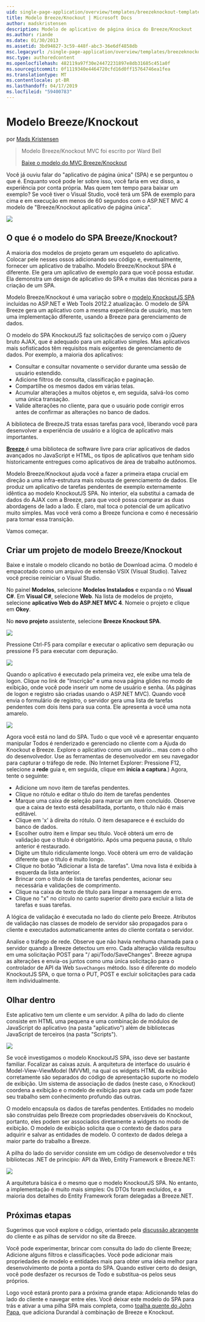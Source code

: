 ```yaml
---
uid: single-page-application/overview/templates/breezeknockout-template
title: Modelo Breeze/Knockout | Microsoft Docs
author: madskristensen
description: Modelo de aplicativo de página única do Breeze/Knockout
ms.author: riande
ms.date: 01/30/2013
ms.assetid: 3bd94827-3c59-448f-abc3-36e6df4858db
msc.legacyurl: /single-page-application/overview/templates/breezeknockout-template
msc.type: authoredcontent
ms.openlocfilehash: 482119a97f30e24472231897e8db31685c451a0f
ms.sourcegitcommit: 0f1119340e4464720cfd16d0ff15764746ea1fea
ms.translationtype: MT
ms.contentlocale: pt-BR
ms.lasthandoff: 04/17/2019
ms.locfileid: "59400783"
---
```

# <a name="breezeknockout-template"></a>Modelo Breeze/Knockout

por [Mads Kristensen](https://github.com/madskristensen)

> Modelo Breeze/Knockout MVC foi escrito por Ward Bell
> 
> [Baixe o modelo do MVC Breeze/Knockout](https://go.microsoft.com/fwlink/?LinkId=282649)


Você já ouviu falar do "aplicativo de página única" (SPA) e se perguntou o que é. Enquanto você pode ler sobre isso, você faria em vez disso, a experiência por conta própria. Mas quem tem tempo para baixar um exemplo? Se você tiver o Visual Studio, você terá um SPA de exemplo para cima e em execução em menos de 60 segundos com o ASP.NET MVC 4 modelo de "Breeze/Knockout aplicativo de página única".

![](http://www.breezejs.com/sites/all/images/spa-template/ZephyrRunning.png)

## <a name="what-is-the-breezeknockout-spa-template"></a>O que é o modelo do SPA Breeze/Knockout?

A maioria dos modelos de projeto geram um esqueleto do aplicativo. Colocar pele nesses ossos adicionando seu código e, eventualmente, fornecer um aplicativo de trabalho. Modelo Breeze/Knockout SPA é diferente. Ele gera um aplicativo de exemplo para que você possa estudar. Ela demonstra um design de aplicativo do SPA e muitas das técnicas para a criação de um SPA.

Modelo Breeze/Knockout é uma variação sobre o [modelo KnockoutJS SPA](../introduction/knockoutjs-template.md) incluídas no ASP.NET e Web Tools 2012.2 atualização. O modelo de SPA Breeze gera um aplicativo com a mesma experiência de usuário, mas tem uma implementação diferente, usando a Breeze para gerenciamento de dados.

O modelo do SPA KnockoutJS faz solicitações de serviço com o jQuery bruto AJAX, que é adequado para um aplicativo simples. Mas aplicativos mais sofisticados têm requisitos mais exigentes de gerenciamento de dados. Por exemplo, a maioria dos aplicativos:

- Consultar e consultar novamente o servidor durante uma sessão de usuário estendido.
- Adicione filtros de consulta, classificação e paginação.
- Compartilhe os mesmos dados em várias telas.
- Acumular alterações a muitos objetos e, em seguida, salvá-los como uma única transação.
- Valide alterações no cliente, para que o usuário pode corrigir erros antes de confirmar as alterações no banco de dados.

A biblioteca de BreezeJS trata essas tarefas para você, liberando você para desenvolver a experiência de usuário e a lógica de aplicativo mais importantes.

[**Breeze** ](http://www.breezejs.com/?utm_source=ms-spa) é uma biblioteca de software livre para criar aplicativos de dados avançados no JavaScript e HTML, os tipos de aplicativos que tenham sido historicamente entregues como aplicativos de área de trabalho autônomos.

Modelo Breeze/Knockout ajuda você a fazer a primeira etapa crucial em direção a uma infra-estrutura mais robusta de gerenciamento de dados. Ele produz um aplicativo de tarefas pendentes de exemplo externamente idêntica ao modelo KnockoutJS SPA. No interior, ela substitui a camada de dados do AJAX com a Breeze, para que você possa comparar as duas abordagens de lado a lado. É claro, mal toca o potencial de um aplicativo muito simples. Mas você verá como a Breeze funciona e como é necessário para tornar essa transição.

Vamos começar.

## <a name="create-a-breezeknockout-template-project"></a>Criar um projeto de modelo Breeze/Knockout

Baixe e instale o modelo clicando no botão de Download acima. O modelo é empacotado como um arquivo de extensão VSIX (Visual Studio). Talvez você precise reiniciar o Visual Studio.

No painel **Modelos**, selecione **Modelos Instalados** e expanda o nó **Visual C#**. Em **Visual C#**, selecione **Web**. Na lista de modelos de projeto, selecione **aplicativo Web do ASP.NET MVC 4**. Nomeie o projeto e clique em **Okey**.

No **novo projeto** assistente, selecione **Breeze Knockout SPA**.

![](http://www.breezejs.com/sites/all/images/spa-template/SelectBreezeKOSpaTemplate.png)

Pressione Ctrl-F5 para compilar e executar o aplicativo sem depuração ou pressione F5 para executar com depuração.

![](http://www.breezejs.com/sites/all/images/spa-template/ZephyrRunning.png)

Quando o aplicativo é executado pela primeira vez, ele exibe uma tela de logon. Clique no link de "Inscrição" e uma nova página glides no modo de exibição, onde você pode inserir um nome de usuário e senha. (As páginas de logon e registro são criadas usando o ASP.NET MVC). Quando você envia o formulário de registro, o servidor gera uma lista de tarefas pendentes com dois itens para sua conta. Ele apresenta a você uma nota amarelo.

![](http://www.breezejs.com/sites/all/images/spa-template/TodoList.png)

Agora você está no land do SPA. Tudo o que você vê e apresentar enquanto manipular Todos é renderizado e gerenciado no cliente com a Ajuda do Knockout e Breeze. Explore o aplicativo como um usuário... mas com o olho do desenvolvedor. Use as ferramentas de desenvolvedor em seu navegador para capturar o tráfego de rede. (No Internet Explorer: Pressione F12, selecione a **rede** guia e, em seguida, clique em **inicia a captura**.) Agora, tente o seguinte:

- Adicione um novo item de tarefas pendentes.
- Clique no rótulo e editar o título do item de tarefas pendentes
- Marque uma caixa de seleção para marcar um item concluído. Observe que a caixa de texto está desabilitada, portanto, o título não é mais editável.
- Clique em 'x' à direita do rótulo. O item desaparece e é excluído do banco de dados.
- Escolher outro item e limpar seu título. Você obterá um erro de validação que o título é obrigatório. Após uma pequena pausa, o título anterior é restaurado.
- Digite um título ridiculamente longo. Você obterá um erro de validação diferente que o título é muito longo.
- Clique no botão "Adicionar a lista de tarefas". Uma nova lista é exibida à esquerda da lista anterior.
- Brincar com o título de lista de tarefas pendentes, acionar seu necessária e validações de comprimento.
- Clique na caixa de texto de título para limpar a mensagem de erro.
- Clique no "x" no círculo no canto superior direito para excluir a lista de tarefas e suas tarefas.

A lógica de validação é executada no lado do cliente pelo Breeze. Atributos de validação nas classes de modelo de servidor são propagados para o cliente e executados automaticamente antes do cliente contata o servidor.

Analise o tráfego de rede. Observe que não havia nenhuma chamada para o servidor quando a Breeze detectou um erro. Cada alteração válida resultou em uma solicitação POST para "/ api/Todo/SaveChanges". Breeze agrupa as alterações e envia-os juntos como uma única solicitação para o controlador de API da Web `SaveChanges` método. Isso é diferente do modelo KnockoutJS SPA, o que torna o PUT, POST e excluir solicitações para cada item individualmente.

## <a name="peek-inside"></a>Olhar dentro

Este aplicativo tem um cliente e um servidor. A pilha do lado do cliente consiste em HTML uma pequena e uma combinação de módulos de JavaScript do aplicativo (na pasta "aplicativo") além de bibliotecas JavaScript de terceiros (na pasta "Scripts").

![](http://www.breezejs.com/sites/all/images/spa-template/ClientArchitecture.png)

Se você investigamos o modelo KnockoutJS SPA, isso deve ser bastante familiar. Focalizar as caixas azuis. A arquitetura de interface do usuário é Model-View-ViewModel (MVVM), na qual os widgets HTML da exibição corretamente são separados do código de apresentação suporte no modelo de exibição. Um sistema de associação de dados (neste caso, o Knockout) coordena a exibição e o modelo de exibição para que cada um pode fazer seu trabalho sem conhecimento profundo das outras.

O modelo encapsula os dados de tarefas pendentes. Entidades no modelo são construídas pelo Breeze com propriedades observáveis do Knockout, portanto, eles podem ser associados diretamente a widgets no modo de exibição. O modelo de exibição solicita que o contexto de dados para adquirir e salvar as entidades de modelo. O contexto de dados delega a maior parte do trabalho a Breeze.

A pilha do lado do servidor consiste em um código de desenvolvedor e três bibliotecas .NET de princípio: API da Web, Entity Framework e Breeze.NET:

![](http://www.breezejs.com/sites/all/images/spa-template/ServerArchitecture.png)

A arquitetura básica é o mesmo que o modelo KnockoutJS SPA. No entanto, a implementação é muito mais simples: Os DTOs foram excluídos, e a maioria dos detalhes do Entity Framework foram delegadas a Breeze.NET.

## <a name="next-steps"></a>Próximas etapas

Sugerimos que você explore o código, orientado pela [discussão abrangente](http://www.breezejs.com/spa-template?utm_source=ms-spa) do cliente e as pilhas de servidor no site da Breeze.

Você pode experimentar, brincar com consulta do lado do cliente Breeze; Adicione alguns filtros e classificações. Você pode adicionar mais propriedades de modelo e entidades mais para obter uma ideia melhor para desenvolvimento de ponta a ponta do SPA. Quando estiver certo do design, você pode desfazer os recursos de Todo e substitua-os pelos seus próprios.

Logo você estará pronto para a próxima grande etapa: Adicionando telas do lado do cliente e navegar entre eles. Você deixar este modelo do SPA para trás e ativar a uma pilha SPA mais completa, como [toalha quente do John Papa](https://github.com/johnpapa/HotTowel#readme "Hot Towel"), que adiciona Durandal à combinação de Breeze e Knockout.

